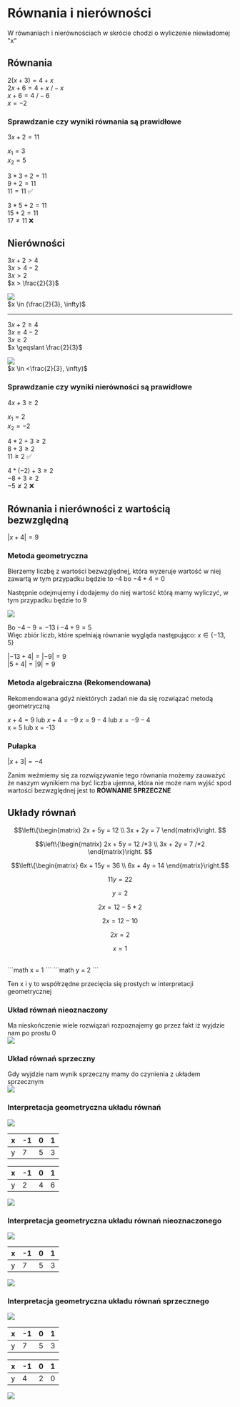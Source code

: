 # Równania i nierówności
W równaniach i nierównościach w skrócie chodzi o wyliczenie niewiadomej "x"  

## Równania
$2(x+3) = 4 + x$  
$2x + 6 = 4 + x$  $/- x$  
$x + 6 = 4$  $/-6$  
$x = -2$  

### Sprawdzanie czy wyniki równania są prawidłowe
$3x + 2 = 11$  

$x_{1} = 3$  
$x_{2} = 5$  

$3 * 3 + 2 = 11$  
$9 + 2 = 11$  
$11 = 11$ ✅  

$3 * 5 + 2 = 11$  
$15 + 2 = 11$  
$17 \neq 11$ ❌  

## Nierówności
$3x + 2 > 4$  
$3x > 4 - 2$  
$3x > 2$  
$x > \frac{2}{3}$  

![](images/rin-nierownosc.png)  
$x \in (\frac{2}{3}, \infty)$  

---

$3x + 2 \geqslant 4$  
$3x \geqslant 4 - 2$  
$3x \geqslant 2$  
$x \geqslant \frac{2}{3}$  

![](images/rin-nierownosc2.png)  
$x \in <\frac{2}{3}, \infty)$  

### Sprawdzanie czy wyniki nierówności są prawidłowe
$4x + 3 \geqslant 2$  

$x_{1} = 2$  
$x_{2} = -2$  

$4 * 2 + 3 \geqslant 2$  
$8 + 3 \geqslant 2$  
$11 \geqslant 2$ ✅  

$4 * (-2) + 3 \geqslant 2$  
$-8 + 3 \geqslant 2$  
$-5 \ngeqslant 2$  ❌  

## Równania i nierówności z wartością bezwzględną
$|x + 4| = 9$  
### Metoda geometryczna
Bierzemy liczbę z wartości bezwzględnej, która wyzeruje wartość w niej zawartą w tym przypadku będzie to -4 bo $-4 + 4 = 0$  

Następnie odejmujemy i dodajemy do niej wartość którą mamy wyliczyć, w tym przypadku będzie to 9

![](images/rin-bezwzgledna.png)  

Bo $-4 - 9 = -13$ i $-4 + 9 = 5$  
Więc zbiór liczb, które spełniają równanie wygląda następująco: $x \in \{-13, 5\}$  

$|-13 + 4| = |-9| = 9$  
$|5 + 4| = |9| = 9$  
### Metoda algebraiczna (Rekomendowana)
Rekomendowana gdyż niektórych zadań nie da się rozwiązać metodą geometryczną  

$x + 4 = 9$ lub $x + 4 = -9$
$x = 9 - 4$ lub $x = -9 - 4$  
x = 5 lub x = -13

### Pułapka
$|x + 3| = -4$  

Zanim weźmiemy się za rozwiązywanie tego równania możemy zauważyć że naszym wynikiem ma być liczba ujemna, która nie może nam wyjść spod wartości bezwzględnej jest to **RÓWNANIE SPRZECZNE**  
## Układy równań
```math  
\left\{\begin{matrix}
2x + 5y = 12 \\ 3x + 2y = 7 
\end{matrix}\right. 
```
```math
\left\{\begin{matrix}
2x + 5y = 12 /*3 \\ 3x + 2y = 7 /*2 
\end{matrix}\right. 
```
```math
\left\{\begin{matrix}
6x + 15y = 36 \\ 6x + 4y = 14 
\end{matrix}\right.
```
```math
11y = 22
```
```math
y = 2
```
```math
2x = 12 - 5 * 2
```
```math
2x = 12 - 10
```
```math
2x = 2
```
```math
x = 1
```
<br>
```math
x = 1  
```
```math
y = 2
```

Ten x i y to współrzędne przecięcia się prostych w interpretacji geometrycznej
### Układ równań nieoznaczony
Ma nieskończenie wiele rozwiązań rozpoznajemy go przez fakt iż wyjdzie nam po prostu 0  
![](images/rin-nieoznaczony.png)  

### Układ równań sprzeczny
Gdy wyjdzie nam wynik sprzeczny mamy do czynienia z układem sprzecznym  
![](images/rin-sprzeczny.png)  

### Interpretacja geometryczna układu równań
![](images/rin-interpretacja-geometryczna.png)  

| x   | -1  | 0   | 1   |
| --- | --- | --- | --- |
| y   | 7   | 5   | 3   |

| x   | -1  | 0   | 1   |
| --- | --- | --- | --- |
| y   | 2   | 4   | 6   |

![](images/rin-interpretacja-geometryczna2.png)  
### Interpretacja geometryczna układu równań nieoznaczonego
![](images/rin-interpretacja-geometryczna-nieoznakowanego.png)  

| x   | -1  | 0   | 1   |
| --- | --- | --- | --- |
| y   | 7   | 5   | 3   |
![](images/rin-interpretacja-geometryczna-nieoznakowanego2.png)  
### Interpretacja geometryczna układu równań sprzecznego
![](images/rin-interpretacja-geometryczna-sprzecznego.png)  

| x   | -1  | 0   | 1   |
| --- | --- | --- | --- |
| y   | 7   | 5   | 3   |

| x   | -1  | 0   | 1   |
| --- | --- | --- | --- |
| y   | 4   | 2   | 0   |
![](images/rin-interpretacja-geometryczna-sprzecznego2.png)  

